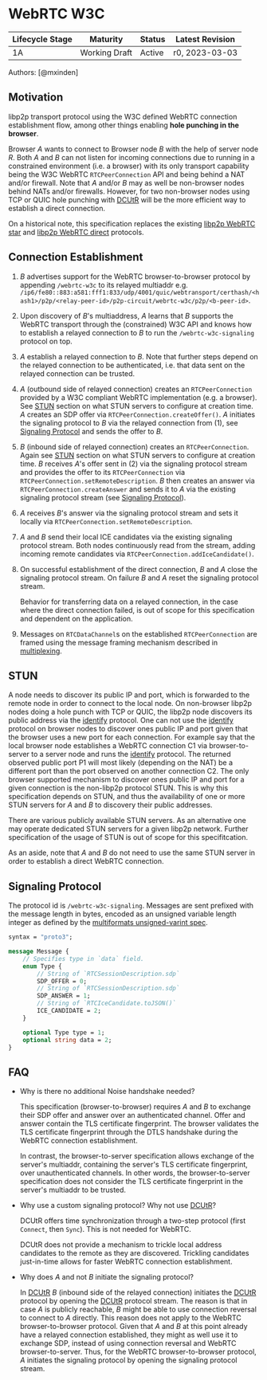# WebRTC W3C

| Lifecycle Stage | Maturity      | Status | Latest Revision |
|-----------------|---------------|--------|-----------------|
| 1A              | Working Draft | Active | r0, 2023-03-03  |

Authors: [@mxinden]

## Motivation

libp2p transport protocol using the W3C defined WebRTC connection establishment flow, among other things enabling **hole punching in the browser**.

Browser _A_ wants to connect to Browser node _B_ with the help of server node _R_.
Both _A_ and _B_ can not listen for incoming connections due to running in a constrained environment (i.e. a browser) with its only transport capability being the W3C WebRTC `RTCPeerConnection` API and being behind a NAT and/or firewall.
Note that _A_ and/or _B_ may as well be non-browser nodes behind NATs and/or firewalls.
However, for two non-browser nodes using TCP or QUIC hole punching with [DCUtR] will be the more efficient way to establish a direct connection.

On a historical note, this specification replaces the existing [libp2p WebRTC star](https://github.com/libp2p/js-libp2p-webrtc-star) and [libp2p WebRTC direct](https://github.com/libp2p/js-libp2p-webrtc-direct) protocols.

## Connection Establishment

1. _B_ advertises support for the WebRTC browser-to-browser protocol by appending `/webrtc-w3c` to its relayed multiaddr e.g. `/ip6/fe80::883:a581:fff1:833/udp/4001/quic/webtransport/certhash/<hash1>/p2p/<relay-peer-id>/p2p-circuit/webrtc-w3c/p2p/<b-peer-id>`.

2. Upon discovery of _B_'s multiaddress, _A_ learns that _B_ supports the WebRTC transport through the (constrained) W3C API and knows how to establish a relayed connection to _B_ to run the `/webrtc-w3c-signaling` protocol on top.

3. _A_ establish a relayed connection to _B_.
   Note that further steps depend on the relayed connection to be authenticated, i.e. that data sent on the relayed connection can be trusted.

4. _A_ (outbound side of relayed connection) creates an `RTCPeerConnection` provided by a W3C compliant WebRTC implementation (e.g. a browser).
   See [STUN](#stun) section on what STUN servers to configure at creation time.
   _A_ creates an SDP offer via `RTCPeerConnection.createOffer()`.
   _A_ initiates the signaling protocol to _B_ via the relayed connection from (1), see [Signaling Protocol](#signaling-protocol) and sends the offer to _B_.

5. _B_ (inbound side of relayed connection) creates an `RTCPeerConnection`.
   Again see [STUN](#stun) section on what STUN servers to configure at creation time.
   _B_ receives _A_'s offer sent in (2) via the signaling protocol stream and provides the offer to its `RTCPeerConnection` via `RTCPeerConnection.setRemoteDescription`.
   _B_ then creates an answer via `RTCPeerConnection.createAnswer` and sends it to _A_ via the existing signaling protocol stream (see [Signaling Protocol](#signaling-protocol)).

6. _A_ receives _B_'s answer via the signaling protocol stream and sets it locally via `RTCPeerConnection.setRemoteDescription`.

7. _A_ and _B_ send their local ICE candidates via the existing signaling protocol stream.
   Both nodes continuously read from the stream, adding incoming remote candidates via `RTCPeerConnection.addIceCandidate()`.

8. On successful establishment of the direct connection, _B_ and _A_ close the signaling protocol stream.
   On failure _B_ and _A_ reset the signaling protocol stream.

   Behavior for transferring data on a relayed connection, in the case where the direct connection failed, is out of scope for this specification and dependent on the application.

9. Messages on `RTCDataChannel`s on the established `RTCPeerConnection` are framed using the message framing mechanism described in [multiplexing].

## STUN

A node needs to discover its public IP and port, which is forwarded to the remote node in order to connect to the local node.
On non-browser libp2p nodes doing a hole punch with TCP or QUIC, the libp2p node discovers its public address via the [identify] protocol.
One can not use the [identify] protocol on browser nodes to discover ones public IP and port given that the browser uses a new port for each connection.
For example say that the local browser node establishes a WebRTC connection C1 via browser-to-server to a server node and runs the [identify] protocol.
The returned observed public port P1 will most likely (depending on the NAT) be a different port than the port observed on another connection C2.
The only browser supported mechanism to discover ones public IP and port for a given connection is the non-libp2p protocol STUN.
This is why this specification depends on STUN, and thus the availability of one or more STUN servers for _A_ and _B_ to discovery their public addresses.

There are various publicly available STUN servers.
As an alternative one may operate dedicated STUN servers for a given libp2p network.
Further specification of the usage of STUN is out of scope for this specifitcation.

As an aside, note that _A_ and _B_ do not need to use the same STUN server in order to establish a direct WebRTC connection.

## Signaling Protocol

The protocol id is `/webrtc-w3c-signaling`.
Messages are sent prefixed with the message length in bytes, encoded as an unsigned variable length integer as defined by the [multiformats unsigned-varint spec][uvarint-spec].

``` protobuf
syntax = "proto3";

message Message {
    // Specifies type in `data` field.
    enum Type {
        // String of `RTCSessionDescription.sdp`
        SDP_OFFER = 0;
        // String of `RTCSessionDescription.sdp`
        SDP_ANSWER = 1;
        // String of `RTCIceCandidate.toJSON()`
        ICE_CANDIDATE = 2;
    }

    optional Type type = 1;
    optional string data = 2;
}
```

## FAQ

- Why is there no additional Noise handshake needed?

  This specification (browser-to-browser) requires _A_ and _B_ to exchange their SDP offer and answer over an authenticated channel.
  Offer and answer contain the TLS certificate fingerprint.
  The browser validates the TLS certificate fingerprint through the DTLS handshake during the WebRTC connection establishment.

  In contrast, the browser-to-server specification allows exchange of the server's multiaddr, containing the server's TLS certificate fingerprint, over unauthenticated channels.
  In other words, the browser-to-server specification does not consider the TLS certificate fingerprint in the server's multiaddr to be trusted.

- Why use a custom signaling protocol? Why not use [DCUtR]?

  DCUtR offers time synchronization through a two-step protocol (first `Connect`, then `Sync`).
  This is not needed for WebRTC.

  DCUtR does not provide a mechanism to trickle local address candidates to the remote as they are discovered.
  Trickling candidates just-in-time allows for faster WebRTC connection establishment.

- Why does _A_ and not _B_ initiate the signaling protocol?

  In [DCUtR] _B_ (inbound side of the relayed connection) initiates the [DCUtR] protocol by opening the [DCUtR] protocol stream.
  The reason is that in case _A_ is publicly reachable, _B_ might be able to use connection reversal to connect to _A_ directly.
  This reason does not apply to the WebRTC browser-to-browser protocol.
  Given that _A_ and _B_ at this point already have a relayed connection established, they might as well use it to exchange SDP, instead of using connection reversal and WebRTC browser-to-server.
  Thus, for the WebRTC browser-to-browser protocol, _A_ initiates the signaling protocol by opening the signaling protocol stream.

[DCUtR]: ./../relay/DCUtR.md
[identify]: ./../identify/README.md
[multiplexing]: ./README.md#multiplexing
[uvarint-spec]: https://github.com/multiformats/unsigned-varint
